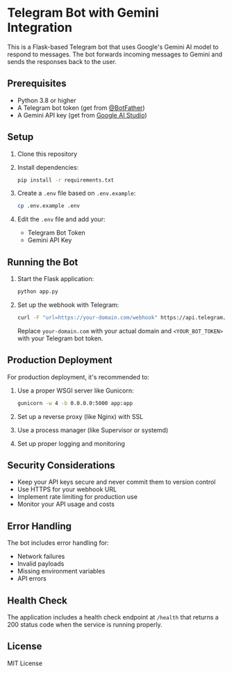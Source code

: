 # Telegram Bot with Gemini Integration

This is a Flask-based Telegram bot that uses Google's Gemini AI model to respond to messages. The bot forwards incoming messages to Gemini and sends the responses back to the user.

## Prerequisites

- Python 3.8 or higher
- A Telegram bot token (get from [@BotFather](https://t.me/botfather))
- A Gemini API key (get from [Google AI Studio](https://makersuite.google.com/app/apikey))

## Setup

1. Clone this repository
2. Install dependencies:
   ```bash
   pip install -r requirements.txt
   ```

3. Create a `.env` file based on `.env.example`:
   ```bash
   cp .env.example .env
   ```

4. Edit the `.env` file and add your:
   - Telegram Bot Token
   - Gemini API Key

## Running the Bot

1. Start the Flask application:
   ```bash
   python app.py
   ```

2. Set up the webhook with Telegram:
   ```bash
   curl -F "url=https://your-domain.com/webhook" https://api.telegram.org/bot<YOUR_BOT_TOKEN>/setWebhook
   ```
   Replace `your-domain.com` with your actual domain and `<YOUR_BOT_TOKEN>` with your Telegram bot token.

## Production Deployment

For production deployment, it's recommended to:

1. Use a proper WSGI server like Gunicorn:
   ```bash
   gunicorn -w 4 -b 0.0.0.0:5000 app:app
   ```

2. Set up a reverse proxy (like Nginx) with SSL
3. Use a process manager (like Supervisor or systemd)
4. Set up proper logging and monitoring

## Security Considerations

- Keep your API keys secure and never commit them to version control
- Use HTTPS for your webhook URL
- Implement rate limiting for production use
- Monitor your API usage and costs

## Error Handling

The bot includes error handling for:
- Network failures
- Invalid payloads
- Missing environment variables
- API errors

## Health Check

The application includes a health check endpoint at `/health` that returns a 200 status code when the service is running properly.

## License

MIT License 